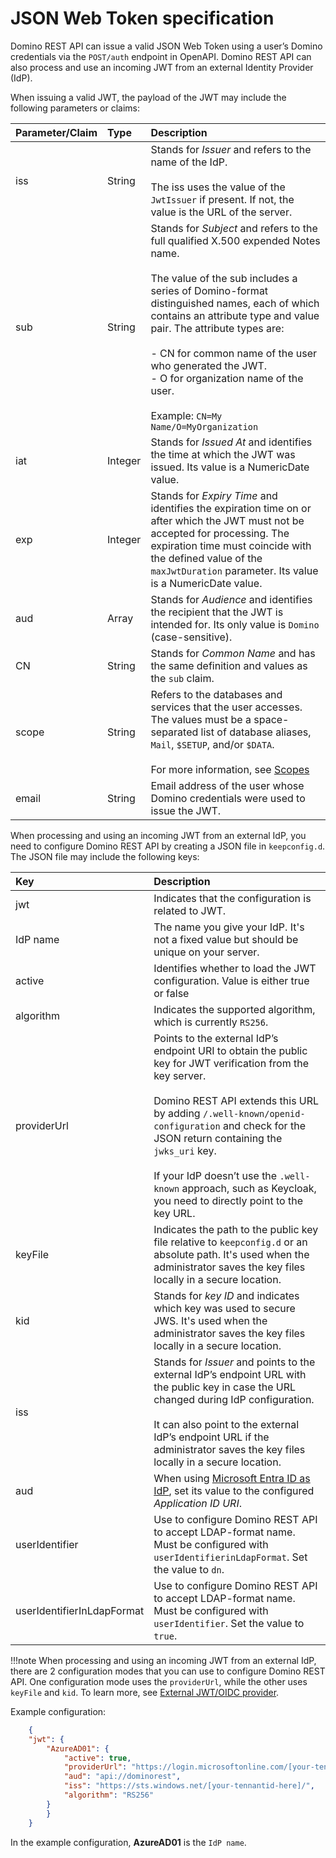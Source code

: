 # JSON Web Token specification

Domino REST API can issue a valid JSON Web Token using a user’s Domino credentials via the `POST/auth` endpoint in OpenAPI. Domino REST API can also process and use an incoming JWT from an external Identity Provider (IdP).

When issuing a valid JWT, the payload of the JWT may include the following parameters or claims:

|Parameter/Claim|Type|Description|
|:---|:---|:---|
|iss|String|Stands for *Issuer* and refers to the name of the IdP.</br></br>The iss uses the value of the `JwtIssuer` if present. If not, the value is the URL of the server.|
|sub|String|Stands for *Subject* and refers to the full qualified X.500 expended Notes name.</br></br>The value of the sub includes a series of Domino-format distinguished names, each of which contains an attribute type and value pair. The attribute types are:</br></br>- CN for common name of the user who generated the JWT.</br>- O for organization name of the user.</br></br>Example: `CN=My Name/O=MyOrganization`|
|iat|Integer|Stands for *Issued At* and identifies the time at which the JWT was issued. Its value is a NumericDate value.|
|exp|Integer|Stands for *Expiry Time* and identifies the expiration time on or after which the JWT must not be accepted for processing. The expiration time must coincide with the defined value of the `maxJwtDuration` parameter. Its value is a NumericDate value.|
|aud|Array|Stands for *Audience* and identifies the recipient that the JWT is intended for. Its only value is `Domino` (case-sensitive).|
|CN|String|Stands for *Common Name* and has the same definition and values as the `sub` claim.|
|scope|String|Refers to the databases and services that the user accesses. The values must be a space-separated list of database aliases, `Mail`, `$SETUP`, and/or `$DATA`.</br></br> For more information, see [Scopes](../usingdominorestapi/scopes.md)|
|email|String|Email address of the user whose Domino credentials were used to issue the JWT.|

When processing and using an incoming JWT from an external IdP, you need to configure Domino REST API by creating a JSON file in `keepconfig.d`. The JSON file may include the following keys:

|Key|Description|
|:---|:---|
|jwt|Indicates that the configuration is related to JWT.|
|IdP name|The name you give your IdP. It's not a fixed value but should be unique on your server.|
|active|Identifies whether to load the JWT configuration. Value is either true or false|
|algorithm|Indicates the supported algorithm, which is currently `RS256`.|
|providerUrl|Points to the external IdP’s endpoint URI to obtain the public key for JWT verification from the key server.</br></br>Domino REST API extends this URL by adding `/.well-known/openid-configuration` and check for the JSON return containing the `jwks_uri` key.</br></br>If your IdP doesn’t use the `.well-known` approach, such as Keycloak, you need to directly point to the key URL.|
|keyFile|Indicates the path to the public key file relative to `keepconfig.d` or an absolute path. It's used when the administrator saves the key files locally in a secure location.|
|kid|Stands for *key ID* and indicates which key was used to secure JWS. It's used when the administrator saves the key files locally in a secure location.|
|iss|Stands for *Issuer* and points to the external IdP’s endpoint URL with the public key in case the URL changed during IdP configuration.</br></br>It can also point to the external IdP’s endpoint URL if the administrator saves the key files locally in a secure location.|
|aud|When using [Microsoft Entra ID as IdP](../../howto/IdP/configuringAD.md), set its value to the configured *Application ID URI*.|
|userIdentifier|Use to configure Domino REST API to accept LDAP-format name. Must be configured with `userIdentifierinLdapFormat`. Set the value to `dn`.|
|userIdentifierInLdapFormat|Use to configure Domino REST API to accept LDAP-format name. Must be configured with `userIdentifier`. Set the value to `true`.|

!!!note
    When processing and using an incoming JWT from an external IdP, there are 2 configuration modes that you can use to configure Domino REST API. One configuration mode uses the `providerUrl`, while the other uses `keyFile` and `kid`. To learn more, see [External JWT/OIDC provider](../security/authentication.md#external-jwtoidc-providers).

Example configuration:

```json
    {
    "jwt": {
        "AzureAD01": {
            "active": true,
            "providerUrl": "https://login.microsoftonline.com/[your-tennantid-here]/v2.0/.well-known/openid-configuration",
            "aud": "api://dominorest",
            "iss": "https://sts.windows.net/[your-tennantid-here]/",
            "algorithm": "RS256"
        }
        }
    }
```

In the example configuration, **AzureAD01** is the `IdP name`. 




